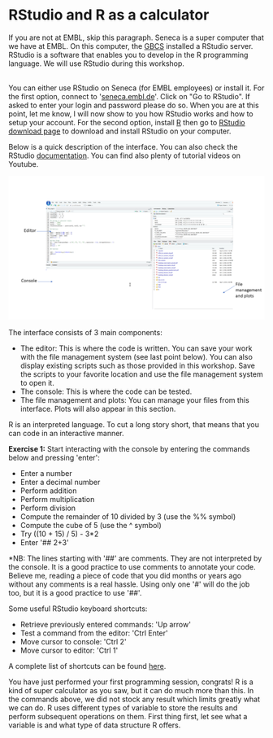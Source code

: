# RStudio and R as a calculator

  If you are not at EMBL, skip this paragraph. Seneca is a super computer that we have at EMBL. On this computer, the [GBCS](https://gbcs.embl.de/portal/tiki-index.php) installed a RStudio server. RStudio is a software that enables you to develop in the R programming language. We will use RStudio during this workshop. <br><br>
  
  You can either use RStudio on Seneca (for EMBL employees) or install it. For the first option, connect to '[seneca.embl.de](seneca.embl.de)'. Click on "Go to RStudio". If asked to enter your login and password please do so. When you are at this point, let me know, I will now show to you how RStudio works and how to setup your account.
  For the second option, install [R](https://cran.r-project.org/mirrors.html) then go to [RStudio download page](https://www.rstudio.com/products/rstudio/download/) to download and install RStudio on your computer. 
  
  Below is a quick description of the interface. You can also check the RStudio [documentation](https://support.rstudio.com/hc/en-us/categories/200035113-Documentation). You can find also plenty of tutorial videos on Youtube.
  
  
![RStudio interface \label{figure3}](rstudio.png)

  
The interface consists of 3 main components:

* The editor: This is where the code is written. You can save your work with the file management system (see last point below). You can also display existing scripts such as those provided in this workshop. Save the 
scripts to your favorite location and use the file management system to open it. 
* The console: This is where the code can be tested.
* The file management and plots: You can manage your files from this interface. Plots will also appear in this section.


R is an interpreted language. To cut a long story short, that means that you can code in an interactive manner.

**Exercise 1:** Start interacting with the console by entering the commands below and pressing 'enter':

  + Enter a number
  + Enter a decimal number
  + Perform addition
  + Perform multiplication
  + Perform division
  + Compute the remainder of 10 divided by 3 (use the %% symbol)
  + Compute the cube of 5 (use the ^ symbol)
  + Try ((10 + 15) / 5) - 3*2
  + Enter '## 2+3'
	
*NB: The lines starting with '##' are comments. They are not interpreted by the console. It is a good practice to use comments to annotate your code. Believe me, reading a piece of code that you did months or years ago without any comments is a real hassle. Using only one '#' will do the job too, but it is a good practice to use '##'.
	
 
Some useful RStudio keyboard shortcuts:

* Retrieve previously entered commands:  'Up arrow'
* Test a command from the editor: 'Ctrl Enter'
* Move cursor to console: 'Ctrl 2'
* Move cursor to editor: 'Ctrl 1'  

A complete list of shortcuts can be found [here](https://support.rstudio.com/hc/en-us/articles/200711853-Keyboard-Shortcuts).

You have just performed your first programming session, congrats! R is a kind of super calculator as you saw, but it can do much more than this. 
In the commands above, we did not stock any result which limits greatly what we can do. R uses different types of variable to store the results and perform subsequent operations on them. First thing first, let see what a variable is and what type of data structure R offers.    
